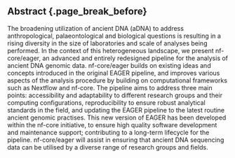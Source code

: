 ## Abstract {.page_break_before}

The broadening utilization of ancient DNA (aDNA) to address anthropological, palaeontological and biological questions is resulting in a rising diversity in the size of laboratories and scale of analyses being performed. In the context of this heterogeneous landscape, we present nf-core/eager, an advanced and entirely redesigned pipeline for the analysis of ancient DNA genomic data. nf-core/eager builds on existing ideas and concepts introduced in the original EAGER pipeline, and improves various aspects of the analysis procedure by building on computational frameworks such as Nextflow and nf-core. The pipeline aims to address three main points: accessibility and adaptability to different research groups and their computing configurations, reproducibility to ensure robust analytical standards in the field, and updating the EAGER pipeline to the latest routine ancient genomic practises. This new version of EAGER has been developed within the nf-core initiative, to ensure high quality software development and maintenance support; contributing to a long-term lifecycle for the pipeline. nf-core/eager will assist in ensuring that ancient DNA sequencing data can be utilised by a diverse range of research groups and fields.
